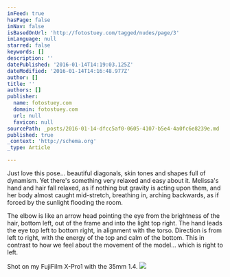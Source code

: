 ```yaml
---
inFeed: true
hasPage: false
inNav: false
isBasedOnUrl: 'http://fotostuey.com/tagged/nudes/page/3'
inLanguage: null
starred: false
keywords: []
description: ''
datePublished: '2016-01-14T14:19:03.125Z'
dateModified: '2016-01-14T14:16:48.977Z'
author: []
title: ''
authors: []
publisher:
  name: fotostuey.com
  domain: fotostuey.com
  url: null
  favicon: null
sourcePath: _posts/2016-01-14-dfcc5af0-0605-4107-b5e4-4a0fc6e8239e.md
published: true
_context: 'http://schema.org'
_type: Article

---
```

Just love this pose... beautiful diagonals, skin tones and shapes full of dynamism. Yet there's something very relaxed and easy about it. Melissa's hand and hair fall relaxed, as if nothing but gravity is acting upon them, and her body almost caught mid-stretch, breathing in, arching backwards, as if forced by the sunlight flooding the room.

The elbow is like an arrow head pointing the eye from the brightness of the hair, bottom left, out of the frame and into the light top right. The hand leads the eye top left to bottom right, in alignment with the torso. Direction is from left to right, with the energy of the top and calm of the bottom. This in contrast to how we feel about the movement of the model... which is right to left.

Shot on my FujiFilm X-Pro1 with the 35mm 1.4\.
![](http://40.media.tumblr.com/e3f28dcfedccfb99b0d1fb3b404c1d53/tumblr_noyjjrh6kK1tlxsi7o1_1280.jpg)